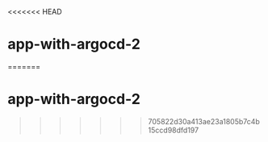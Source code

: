 <<<<<<< HEAD
# app-with-argocd-2
=======
# app-with-argocd-2
>>>>>>> 705822d30a413ae23a1805b7c4b15ccd98dfd197
